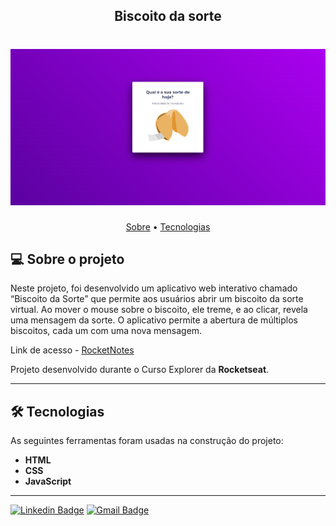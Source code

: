 <h2 align="center">Biscoito da sorte</h2>

<h1 align="center">
    <img width="600px" alt="BiscoitoDaSorte" title="#BiscoitoDaSorte" src="https://github.com/freitasbr01/biscoito-da-sorte/blob/main/assets/biscoito.png" />
</h1>

<p align="center">
 <a href="#-sobre-o-projeto">Sobre</a> •
 <a href="#-tecnologias">Tecnologias</a> 
</p>

## 💻 Sobre o projeto

Neste projeto, foi desenvolvido um aplicativo web interativo chamado “Biscoito da Sorte” que permite aos usuários abrir um biscoito da sorte virtual. Ao mover o mouse sobre o biscoito, ele treme, e ao clicar, revela uma mensagem da sorte. O aplicativo permite a abertura de múltiplos biscoitos, cada um com uma nova mensagem.

Link de acesso - <a href="https://rocketnotes02.netlify.app/">RocketNotes</a>

Projeto desenvolvido durante o Curso Explorer da **Rocketseat**.

---

## 🛠 Tecnologias

As seguintes ferramentas foram usadas na construção do projeto:


- **HTML**
- **CSS**
- **JavaScript**

---

[![Linkedin Badge](https://img.shields.io/badge/-Alan_Freitas-blue?style=flat-square&logo=Linkedin&logoColor=white&link=https://www.linkedin.com/in/alanfreitasbr01/)](https://www.linkedin.com/in/alanfreitasbr01/)
[![Gmail Badge](https://img.shields.io/badge/-freitasbr01@gmail.com-c14438?style=flat-square&logo=Gmail&logoColor=white&link=mailto:freitasbr01@gmail.com)](mailto:freitasbr01@gmail.com)
